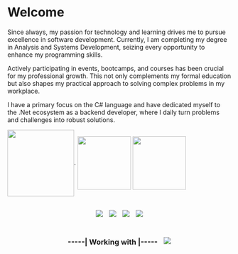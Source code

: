 # Welcome

Since always, my passion for technology and learning drives me to pursue excellence in software development. Currently, I am completing my degree in Analysis and Systems Development, seizing every opportunity to enhance my programming skills.

Actively participating in events, bootcamps, and courses has been crucial for my professional growth. This not only complements my formal education but also shapes my practical approach to solving complex problems in my workplace.

I have a primary focus on the C# language and have dedicated myself to the .Net ecosystem as a backend developer, where I daily turn problems and challenges into robust solutions.

<div align="left">

<img align="center" src="https://github-readme-stats.vercel.app/api/top-langs/?username=CassioJhones&hide=javascript,html,css&layout=compact&theme=codeSTACKr" height="150em"/>.
<img src="https://github.com/CassioJhones/CassioJhones/assets/56178855/3169d566-34df-4ec0-9e25-251a7ef769cc" width="120px" align="center">
<img src="https://github.com/CassioJhones/CassioJhones/assets/56178855/1aa33ef8-9408-436f-9b1c-5a8643cda3d4" width="120px" align="center">



</div>
<br/>
<div align="left" style="display:flex; gap:1em; align-items:center; justify-content:center"> 
  <a href="https://www.instagram.com/cassiojho/" target="_blank"> 
  <img src="https://img.shields.io/badge/Instagram-E4405F?style=for-the-badge&logo=instagram&logoColor=white"> </a>

  <a href="https://www.codewars.com/users/CassioJhones" target="_blank"> 
  <img src="https://img.shields.io/badge/Codewars-B1361E?style=for-the-badge&logo=codewars&logoColor=black"> </a>
  
  <a href="https://www.linkedin.com/in/cassio-bjhones/" target="_blank"> 
  <img src="https://img.shields.io/badge/LinkedIn-0077B5?style=for-the-badge&logo=linkedin&logoColor=white"> </a>
  
  <a href="https://www.behance.net/newwaydesign?tracking_source=search_users|NEW%20WAY%20DESIGN" target="_blank">
  <img src="https://img.shields.io/badge/-Behance-blue?style=for-the-badge&logo=behance&logoColor=white" > </a>
</div>

###
<!-- --STACKS-- --STACKS-- -->
<div align="left" style="display:flex; gap:1em; align-items:center; justify-content:center">  
  
### -----| Working with |-----

<p align="left"> <a href="#"> <img src="https://skillicons.dev/icons?i=cs,dotnet,visualstudio,git" /> </a> </p>

<!--
### ---| Last Bootcamp |---
<p align="center">
  
<img src="https://github.com/CassioJhones/CassioJhones/assets/56178855/3169d566-34df-4ec0-9e25-251a7ef769cc" width="120px" align="center">
<img src="https://github.com/CassioJhones/CassioJhones/assets/56178855/1aa33ef8-9408-436f-9b1c-5a8643cda3d4" width="120px" align="center">

</p>

</div>

  [![Harlok's WakaTime stats](https://github-readme-stats.vercel.app/api/wakatime?username=74ae1ab7-b54f-4962-bcef-7d24654719ce)](https://github.com/CassioJhones/github-readme-stats)

[![Readme Card](https://github-readme-stats.vercel.app/api/pin/?username=anuraghazra&repo=github-readme-stats)](https://github.com/anuraghazra/github-readme-stats)
-->
